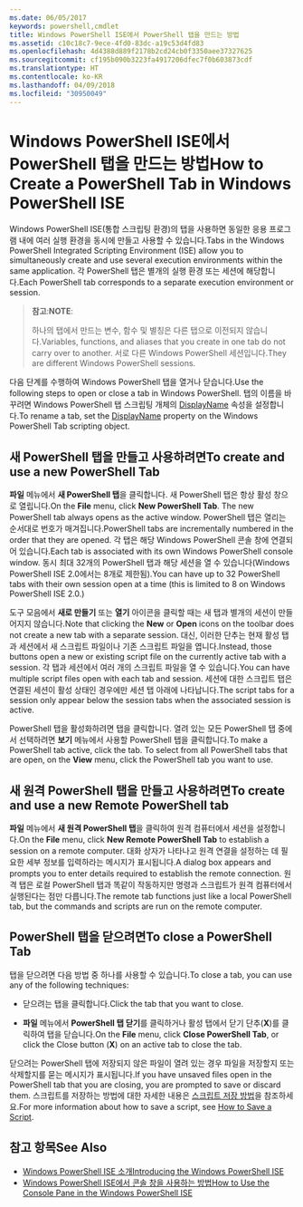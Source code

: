 ```yaml
---
ms.date: 06/05/2017
keywords: powershell,cmdlet
title: Windows PowerShell ISE에서 PowerShell 탭을 만드는 방법
ms.assetid: c10c18c7-9ece-4fd0-83dc-a19c53d4fd83
ms.openlocfilehash: 4d4388d889f2178b2cd24cb0f3350aee37327625
ms.sourcegitcommit: cf195b090b3223fa4917206dfec7f0b603873cdf
ms.translationtype: HT
ms.contentlocale: ko-KR
ms.lasthandoff: 04/09/2018
ms.locfileid: "30950049"
---
```

# <a name="how-to-create-a-powershell-tab-in-windows-powershell-ise"></a><span data-ttu-id="cfd8a-103">Windows PowerShell ISE에서 PowerShell 탭을 만드는 방법</span><span class="sxs-lookup"><span data-stu-id="cfd8a-103">How to Create a PowerShell Tab in Windows PowerShell ISE</span></span>

<span data-ttu-id="cfd8a-104">Windows PowerShell ISE(통합 스크립팅 환경)의 탭을 사용하면 동일한 응용 프로그램 내에 여러 실행 환경을 동시에 만들고 사용할 수 있습니다.</span><span class="sxs-lookup"><span data-stu-id="cfd8a-104">Tabs in the Windows PowerShell Integrated Scripting Environment (ISE) allow you to simultaneously create and use several execution environments within the same application.</span></span>
<span data-ttu-id="cfd8a-105">각 PowerShell 탭은 별개의 실행 환경 또는 세션에 해당합니다.</span><span class="sxs-lookup"><span data-stu-id="cfd8a-105">Each PowerShell tab corresponds to a separate execution environment or session.</span></span>

> <span data-ttu-id="cfd8a-106">**참고**:</span><span class="sxs-lookup"><span data-stu-id="cfd8a-106">**NOTE**:</span></span>
>
> <span data-ttu-id="cfd8a-107">하나의 탭에서 만드는 변수, 함수 및 별칭은 다른 탭으로 이전되지 않습니다.</span><span class="sxs-lookup"><span data-stu-id="cfd8a-107">Variables, functions, and aliases that you create in one tab do not carry over to another.</span></span> <span data-ttu-id="cfd8a-108">서로 다른 Windows PowerShell 세션입니다.</span><span class="sxs-lookup"><span data-stu-id="cfd8a-108">They are different Windows PowerShell sessions.</span></span>

<span data-ttu-id="cfd8a-109">다음 단계를 수행하여 Windows PowerShell 탭을 열거나 닫습니다.</span><span class="sxs-lookup"><span data-stu-id="cfd8a-109">Use the following steps to open or close a tab in Windows PowerShell.</span></span>
<span data-ttu-id="cfd8a-110">탭의 이름을 바꾸려면 Windows PowerShell 탭 스크립팅 개체의 [DisplayName](The-PowerShellTab-Object.md#displayname) 속성을 설정합니다.</span><span class="sxs-lookup"><span data-stu-id="cfd8a-110">To rename a tab, set the [DisplayName](The-PowerShellTab-Object.md#displayname) property on the Windows PowerShell Tab scripting object.</span></span>

## <a name="to-create-and-use-a-new-powershell-tab"></a><span data-ttu-id="cfd8a-111">새 PowerShell 탭을 만들고 사용하려면</span><span class="sxs-lookup"><span data-stu-id="cfd8a-111">To create and use a new PowerShell Tab</span></span>

<span data-ttu-id="cfd8a-112">**파일** 메뉴에서 **새 PowerShell 탭**을 클릭합니다. 새 PowerShell 탭은 항상 활성 창으로 열립니다.</span><span class="sxs-lookup"><span data-stu-id="cfd8a-112">On the **File** menu, click **New PowerShell Tab**. The new PowerShell tab always opens as the active window.</span></span>
<span data-ttu-id="cfd8a-113">PowerShell 탭은 열리는 순서대로 번호가 매겨집니다.</span><span class="sxs-lookup"><span data-stu-id="cfd8a-113">PowerShell tabs are incrementally numbered in the order that they are opened.</span></span>
<span data-ttu-id="cfd8a-114">각 탭은 해당 Windows PowerShell 콘솔 창에 연결되어 있습니다.</span><span class="sxs-lookup"><span data-stu-id="cfd8a-114">Each tab is associated with its own Windows PowerShell console window.</span></span>
<span data-ttu-id="cfd8a-115">동시 최대 32개의 PowerShell 탭과 해당 세션을 열 수 있습니다(Windows PowerShell ISE 2.0에서는 8개로 제한됨).</span><span class="sxs-lookup"><span data-stu-id="cfd8a-115">You can have up to 32 PowerShell tabs with their own session open at a time (this is limited to 8 on Windows PowerShell ISE 2.0.)</span></span>

<span data-ttu-id="cfd8a-116">도구 모음에서 **새로 만들기** 또는 **열기** 아이콘을 클릭할 때는 새 탭과 별개의 세션이 만들어지지 않습니다.</span><span class="sxs-lookup"><span data-stu-id="cfd8a-116">Note that clicking the **New** or **Open** icons on the toolbar does not create a new tab with a separate session.</span></span>
<span data-ttu-id="cfd8a-117">대신, 이러한 단추는 현재 활성 탭과 세션에서 새 스크립트 파일이나 기존 스크립트 파일을 엽니다.</span><span class="sxs-lookup"><span data-stu-id="cfd8a-117">Instead, those buttons open a new or existing script file on the currently active tab with a session.</span></span>
<span data-ttu-id="cfd8a-118">각 탭과 세션에서 여러 개의 스크립트 파일을 열 수 있습니다.</span><span class="sxs-lookup"><span data-stu-id="cfd8a-118">You can have multiple script files open with each tab and session.</span></span>
<span data-ttu-id="cfd8a-119">세션에 대한 스크립트 탭은 연결된 세션이 활성 상태인 경우에만 세션 탭 아래에 나타납니다.</span><span class="sxs-lookup"><span data-stu-id="cfd8a-119">The script tabs for a session only appear below the session tabs when the associated session is active.</span></span>

<span data-ttu-id="cfd8a-120">PowerShell 탭을 활성화하려면 탭을 클릭합니다. 열려 있는 모든 PowerShell 탭 중에서 선택하려면 **보기** 메뉴에서 사용할 PowerShell 탭을 클릭합니다.</span><span class="sxs-lookup"><span data-stu-id="cfd8a-120">To make a PowerShell tab active, click the tab. To select from all PowerShell tabs that are open, on the **View** menu, click the PowerShell tab you want to use.</span></span>

## <a name="to-create-and-use-a-new-remote-powershell-tab"></a><span data-ttu-id="cfd8a-121">새 원격 PowerShell 탭을 만들고 사용하려면</span><span class="sxs-lookup"><span data-stu-id="cfd8a-121">To create and use a new Remote PowerShell tab</span></span>

<span data-ttu-id="cfd8a-122">**파일** 메뉴에서 **새 원격 PowerShell 탭**을 클릭하여 원격 컴퓨터에서 세션을 설정합니다.</span><span class="sxs-lookup"><span data-stu-id="cfd8a-122">On the **File** menu, click **New Remote PowerShell Tab** to establish a session on a remote computer.</span></span>
<span data-ttu-id="cfd8a-123">대화 상자가 나타나고 원격 연결을 설정하는 데 필요한 세부 정보를 입력하라는 메시지가 표시됩니다.</span><span class="sxs-lookup"><span data-stu-id="cfd8a-123">A dialog box appears and prompts you to enter details required to establish the remote connection.</span></span>
<span data-ttu-id="cfd8a-124">원격 탭은 로컬 PowerShell 탭과 똑같이 작동하지만 명령과 스크립트가 원격 컴퓨터에서 실행된다는 점만 다릅니다.</span><span class="sxs-lookup"><span data-stu-id="cfd8a-124">The remote tab functions just like a local PowerShell tab, but the commands and scripts are run on the remote computer.</span></span>

## <a name="to-close-a-powershell-tab"></a><span data-ttu-id="cfd8a-125">PowerShell 탭을 닫으려면</span><span class="sxs-lookup"><span data-stu-id="cfd8a-125">To close a PowerShell Tab</span></span>

<span data-ttu-id="cfd8a-126">탭을 닫으려면 다음 방법 중 하나를 사용할 수 있습니다.</span><span class="sxs-lookup"><span data-stu-id="cfd8a-126">To close a tab, you can use any of the following techniques:</span></span>

- <span data-ttu-id="cfd8a-127">닫으려는 탭을 클릭합니다.</span><span class="sxs-lookup"><span data-stu-id="cfd8a-127">Click the tab that you want to close.</span></span>

- <span data-ttu-id="cfd8a-128">**파일** 메뉴에서 **PowerShell 탭 닫기**를 클릭하거나 활성 탭에서 닫기 단추(**X**)를 클릭하여 탭을 닫습니다.</span><span class="sxs-lookup"><span data-stu-id="cfd8a-128">On the **File** menu, click **Close PowerShell Tab**, or click  the Close button  (**X**) on an active tab to close the tab.</span></span>

<span data-ttu-id="cfd8a-129">닫으려는 PowerShell 탭에 저장되지 않은 파일이 열려 있는 경우 파일을 저장할지 또는 삭제할지를 묻는 메시지가 표시됩니다.</span><span class="sxs-lookup"><span data-stu-id="cfd8a-129">If you have unsaved files open in the PowerShell tab that you are closing, you are prompted to save or discard them.</span></span>
<span data-ttu-id="cfd8a-130">스크립트를 저장하는 방법에 대한 자세한 내용은 [스크립트 저장 방법](How-to-Write-and-Run-Scripts-in-the-Windows-PowerShell-ISE.md#how-to-save-a-script)을 참조하세요.</span><span class="sxs-lookup"><span data-stu-id="cfd8a-130">For more information about how to save a script, see [How to Save a Script](How-to-Write-and-Run-Scripts-in-the-Windows-PowerShell-ISE.md#how-to-save-a-script).</span></span>

## <a name="see-also"></a><span data-ttu-id="cfd8a-131">참고 항목</span><span class="sxs-lookup"><span data-stu-id="cfd8a-131">See Also</span></span>

- [<span data-ttu-id="cfd8a-132">Windows PowerShell ISE 소개</span><span class="sxs-lookup"><span data-stu-id="cfd8a-132">Introducing the Windows PowerShell ISE</span></span>](Introducing-the-Windows-PowerShell-ISE.md)
- [<span data-ttu-id="cfd8a-133">Windows PowerShell ISE에서 콘솔 창을 사용하는 방법</span><span class="sxs-lookup"><span data-stu-id="cfd8a-133">How to Use the Console Pane in the Windows PowerShell ISE</span></span>](How-to-Use-the-Console-Pane-in-the-Windows-PowerShell-ISE.md)